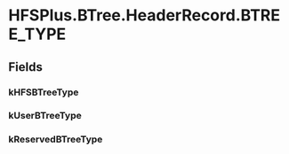 ﻿


# HFSPlus.BTree.HeaderRecord.BTREE_TYPE

## Fields

### kHFSBTreeType

### kUserBTreeType

### kReservedBTreeType
